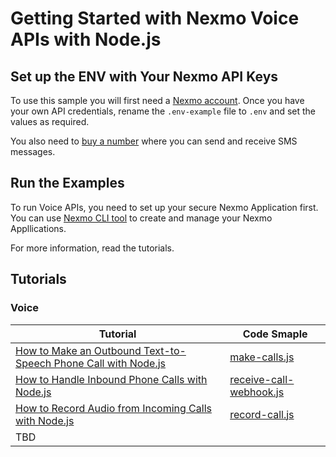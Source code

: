 # Getting Started with Nexmo Voice APIs with Node.js

## Set up the ENV with Your Nexmo API Keys

To use this sample you will first need a [Nexmo account](https://dashboard.nexmo.com/sign-up). Once you have your own API credentials, rename
the `.env-example` file to `.env` and set the values as required.

You also need to [buy a number](https://dashboard.nexmo.com/buy-numbers) where you can send and receive SMS messages.

## Run the Examples

To run Voice APIs, you need to set up your secure Nexmo Application first. You can use [Nexmo CLI tool](https://github.com/Nexmo/nexmo-cli) to create and manage your Nexmo Appllications.

For more information, read the tutorials.

## Tutorials

### Voice

| Tutorial                                 | Code Smaple                              |
| ---------------------------------------- | ---------------------------------------- |
| [How to Make an Outbound Text-to-Speech Phone Call with Node.js](https://www.nexmo.com/blog/2017/01/12/make-outbound-text-speech-phone-call-node-js-dr/) | [make-calls.js](https://github.com/nexmo-community/nexmo-node-quickstart/blob/master/voice/make-call.js) |
| [How to Handle Inbound Phone Calls with Node.js](https://www.nexmo.com/blog/2017/01/26/handle-inbound-text-speech-phone-call-node-js-dr/) | [receive-call-webhook.js](https://github.com/nexmo-community/nexmo-node-quickstart/blob/master/voice/receive-call-webhook.js) |
| [How to Record Audio from Incoming Calls with Node.js](https://www.nexmo.com/blog/2017/02/06/how-to-record-audio-from-phone-call-node-js-dr/) | [record-call.js](https://github.com/nexmo-community/nexmo-node-quickstart/blob/master/voice/record-call.js) |
| TBD                                      |                                          |

